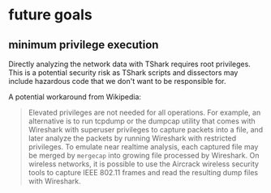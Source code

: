 # future goals

## minimum privilege execution

Directly analyzing the network data with TShark requires root privileges.
This is a potential security risk as TShark scripts and dissectors may include hazardous code that we don't want to be responsible for.

A potential workaround from Wikipedia:

> Elevated privileges are not needed for all operations. For example, an alternative is to run tcpdump or the dumpcap utility that comes with Wireshark with superuser privileges to capture packets into a file, and later analyze the packets by running Wireshark with restricted privileges. To emulate near realtime analysis, each captured file may be merged by `mergecap` into growing file processed by Wireshark. On wireless networks, it is possible to use the Aircrack wireless security tools to capture IEEE 802.11 frames and read the resulting dump files with Wireshark.

